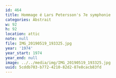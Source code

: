 ```yaml
---
id: 464
title: Hommage é Lars Petersson's 7e symphonie
categories: Abstrait
w: 92
h: 92
location: attic
note: null
file: IMG_20190519_193325.jpg
year: '1974'
year_start: 1974
year_end: null
image: ../../media/img/IMG_20190519_193325.jpg
uuid: 5cddb703-b772-4210-82d2-87e8cacb83fd
---
```


